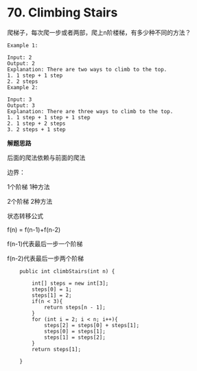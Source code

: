 # 70. Climbing Stairs

爬梯子，每次爬一步或者两部，爬上n阶楼梯，有多少种不同的方法？

```
Example 1:

Input: 2
Output: 2
Explanation: There are two ways to climb to the top.
1. 1 step + 1 step
2. 2 steps
Example 2:

Input: 3
Output: 3
Explanation: There are three ways to climb to the top.
1. 1 step + 1 step + 1 step
2. 1 step + 2 steps
3. 2 steps + 1 step
```



**解题思路**

后面的爬法依赖与前面的爬法

边界：

1个阶梯 1种方法

2个阶梯 2种方法



状态转移公式

f(n) = f(n-1)+f(n-2)

f(n-1)代表最后一步一个阶梯

f(n-2)代表最后一步两个阶梯

```
	public int climbStairs(int n) {

        int[] steps = new int[3];
        steps[0] = 1;
        steps[1] = 2;
        if(n < 3){
            return steps[n - 1];
        }
        for (int i = 2; i < n; i++){
            steps[2] = steps[0] + steps[1];
            steps[0] = steps[1];
            steps[1] = steps[2];
        }
        return steps[1];

    }
```

